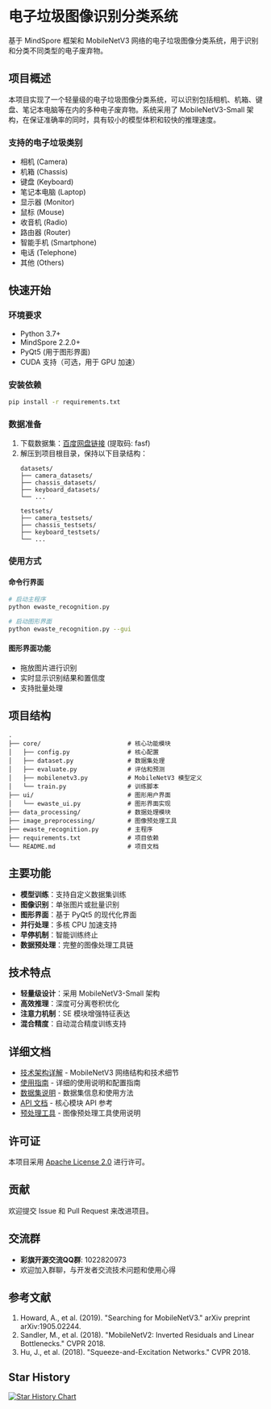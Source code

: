# 电子垃圾图像识别分类系统

基于 MindSpore 框架和 MobileNetV3 网络的电子垃圾图像分类系统，用于识别和分类不同类型的电子废弃物。

## 项目概述

本项目实现了一个轻量级的电子垃圾图像分类系统，可以识别包括相机、机箱、键盘、笔记本电脑等在内的多种电子废弃物。系统采用了 MobileNetV3-Small 架构，在保证准确率的同时，具有较小的模型体积和较快的推理速度。

### 支持的电子垃圾类别

- 相机 (Camera)
- 机箱 (Chassis) 
- 键盘 (Keyboard)
- 笔记本电脑 (Laptop)
- 显示器 (Monitor)
- 鼠标 (Mouse)
- 收音机 (Radio)
- 路由器 (Router)
- 智能手机 (Smartphone)
- 电话 (Telephone)
- 其他 (Others)

## 快速开始

### 环境要求

- Python 3.7+
- MindSpore 2.2.0+
- PyQt5 (用于图形界面)
- CUDA 支持（可选，用于 GPU 加速）

### 安装依赖

```bash
pip install -r requirements.txt
```

### 数据准备

1. 下载数据集：[百度网盘链接](https://pan.baidu.com/s/14GTB3pxmQ-c0dcADk1cH3A) (提取码: fasf)
2. 解压到项目根目录，保持以下目录结构：
   ```
   datasets/
   ├── camera_datasets/
   ├── chassis_datasets/
   ├── keyboard_datasets/
   └── ...
   
   testsets/
   ├── camera_testsets/
   ├── chassis_testsets/
   ├── keyboard_testsets/
   └── ...
   ```

### 使用方式

#### 命令行界面
```bash
# 启动主程序
python ewaste_recognition.py

# 启动图形界面
python ewaste_recognition.py --gui
```

#### 图形界面功能
- 拖放图片进行识别
- 实时显示识别结果和置信度
- 支持批量处理

## 项目结构

```
.
├── core/                        # 核心功能模块
│   ├── config.py                # 核心配置
│   ├── dataset.py               # 数据集处理
│   ├── evaluate.py              # 评估和预测
│   ├── mobilenetv3.py           # MobileNetV3 模型定义
│   └── train.py                 # 训练脚本
├── ui/                          # 图形用户界面
│   └── ewaste_ui.py             # 图形界面实现
├── data_processing/             # 数据处理模块
├── image_preprocessing/         # 图像预处理工具
├── ewaste_recognition.py        # 主程序
├── requirements.txt             # 项目依赖
└── README.md                    # 项目文档
```

## 主要功能

- **模型训练**：支持自定义数据集训练
- **图像识别**：单张图片或批量识别
- **图形界面**：基于 PyQt5 的现代化界面
- **并行处理**：多核 CPU 加速支持
- **早停机制**：智能训练终止
- **数据预处理**：完整的图像处理工具链

## 技术特点

- **轻量级设计**：采用 MobileNetV3-Small 架构
- **高效推理**：深度可分离卷积优化
- **注意力机制**：SE 模块增强特征表达
- **混合精度**：自动混合精度训练支持

## 详细文档

- [技术架构详解](docs/ARCHITECTURE.md) - MobileNetV3 网络结构和技术细节
- [使用指南](docs/USAGE.md) - 详细的使用说明和配置指南
- [数据集说明](docs/DATASET.md) - 数据集信息和使用方法
- [API 文档](docs/API.md) - 核心模块 API 参考
- [预处理工具](docs/PREPROCESSING.md) - 图像预处理工具使用说明

## 许可证

本项目采用 [Apache License 2.0](http://www.apache.org/licenses/LICENSE-2.0) 进行许可。

## 贡献

欢迎提交 Issue 和 Pull Request 来改进项目。

## 交流群
- **彩旗开源交流QQ群**: 1022820973
- 欢迎加入群聊，与开发者交流技术问题和使用心得

## 参考文献

1. Howard, A., et al. (2019). "Searching for MobileNetV3." arXiv preprint arXiv:1905.02244.
2. Sandler, M., et al. (2018). "MobileNetV2: Inverted Residuals and Linear Bottlenecks." CVPR 2018.
3. Hu, J., et al. (2018). "Squeeze-and-Excitation Networks." CVPR 2018. 

## Star History

[![Star History Chart](https://api.star-history.com/svg?repos=Snake-Konginchrist/MindSpore-Ewaste-Recognition-System-MobileNetV3&type=Date)](https://www.star-history.com/#Snake-Konginchrist/MindSpore-Ewaste-Recognition-System-MobileNetV3&Date)